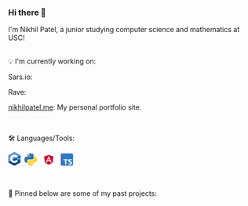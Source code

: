 ### Hi there 👋
I'm Nikhil Patel, a junior studying computer science and mathematics at USC!
<!-- insert something here -->
<br/>
💡 I'm currently working on:

Sars.io:

Rave: 

[nikhilpatel.me](nikhilpatel.me): My personal portfolio site.

<br/>

🛠️ Languages/Tools:

<img src="https://github.com/NikhilAPatel/NikhilAPatel/blob/main/c++.png" width="25px">&nbsp;&nbsp;<img src="https://github.com/NikhilAPatel/NikhilAPatel/blob/main/python.png" width="25px">&nbsp;&nbsp;
<img src="https://github.com/NikhilAPatel/NikhilAPatel/blob/main/angular.png" width="25px">&nbsp;&nbsp;
<img src="https://github.com/NikhilAPatel/NikhilAPatel/blob/main/ts.png" width="25px">
      
<br/>

📍 Pinned below are some of my past projects:
